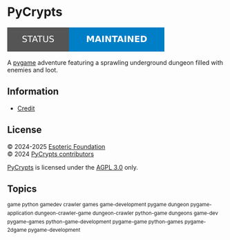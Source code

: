 # PyCrypts

[![Project status: unfinished][status]][root]

A [pygame][pygame] adventure featuring a sprawling underground dungeon filled with enemies and loot.

## Information

- [Credit][credit]

## License

&copy; 2024-2025 [Esoteric Foundation][author-homepage]\
&copy; 2024 [PyCrypts contributors][contributors]

[PyCrypts][root] is licensed under the [AGPL 3.0][license] only.

## Topics

<sup>game python gamedev crawler games game-development pygame dungeon pygame-application dungeon-crawler-game dungeon-crawler python-game dungeons game-dev pygame-games python-game-development pygame-game python-games pygame-2dgame pygame-development</sup>

<!-- Link aliases -->

[root]: /
[status]: assets/images/badges/status.svg

<!-- Websites -->

[author-homepage]: https://esoteric.foundation
[contributors]: https://github.com/esotericfoundation/pycrypts/graphs/contributors

[pygame]: https://www.pygame.org

<!-- Files -->

[credit]: ./CREDIT.md
[license]: ../LICENSE
